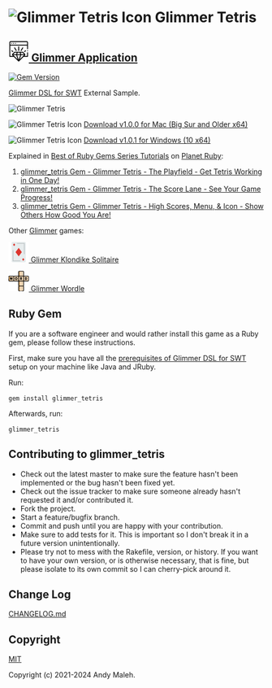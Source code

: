# <img alt="Glimmer Tetris Icon" src="https://raw.githubusercontent.com/AndyObtiva/glimmer_tetris/master/package/linux/Glimmer%20Tetris.png" height=85 /> Glimmer Tetris
## [<img src="https://raw.githubusercontent.com/AndyObtiva/glimmer/master/images/glimmer-logo-hi-res.png" height=40 /> Glimmer Application](https://github.com/AndyObtiva/glimmer-dsl-swt)
[![Gem Version](https://badge.fury.io/rb/glimmer_tetris.svg)](http://badge.fury.io/rb/glimmer_tetris)

[Glimmer DSL for SWT](https://github.com/AndyObtiva/glimmer-dsl-swt) External Sample.

![Glimmer Tetris](https://github.com/AndyObtiva/glimmer-dsl-swt/raw/v4.20.0.0/images/glimmer-tetris.png)

<img alt="Glimmer Tetris Icon" src="https://raw.githubusercontent.com/AndyObtiva/glimmer_tetris/master/package/linux/Glimmer%20Tetris.png" height=40 /> [Download v1.0.0 for Mac (Big Sur and Older x64)](https://www.dropbox.com/s/gul4kyt3m86thw8/Glimmer%20Tetris-1.0.0.dmg?dl=1)

<img alt="Glimmer Tetris Icon" src="https://raw.githubusercontent.com/AndyObtiva/glimmer_tetris/master/package/linux/Glimmer%20Tetris.png" height=40 /> [Download v1.0.1 for Windows (10 x64)](https://www.dropbox.com/s/ggpfu4abuthjydw/Glimmer%20Tetris-1.0.1.msi?dl=1)

Explained in [Best of Ruby Gems Series Tutorials](https://github.com/planetruby/gems) on [Planet Ruby](http://planetruby.github.io/):
1. [glimmer_tetris Gem - Glimmer Tetris - The Playfield - Get Tetris Working in One Day!](https://github.com/planetruby/gems/blob/master/glimmer/05-glimmer-tetris-playfield.md)
2. [glimmer_tetris Gem - Glimmer Tetris - The Score Lane - See Your Game Progress!](https://github.com/planetruby/gems/blob/master/glimmer/06-glimmer-tetris-score_lane.md)
3. [glimmer_tetris Gem - Glimmer Tetris - High Scores, Menu, & Icon - Show Others How Good You Are!](https://github.com/planetruby/gems/blob/master/glimmer/07-glimmer-tetris-high-score-dialog-menu-bar-icon.md)

Other [Glimmer](https://github.com/AndyObtiva/glimmer) games:

[<img alt="Glimmer Klondike Solitaire Icon" src="https://raw.githubusercontent.com/AndyObtiva/glimmer_klondike_solitaire/master/icons/linux/Glimmer%20Klondike%20Solitaire.png" height=40 /> Glimmer Klondike Solitaire](https://github.com/AndyObtiva/glimmer_klondike_solitaire)

[<img alt="Glimmer Wordle Icon" src="https://raw.githubusercontent.com/AndyObtiva/glimmer_wordle/master/icons/linux/Glimmer%20Wordle.png" height=40 /> Glimmer Wordle](https://github.com/AndyObtiva/glimmer_wordle)

## Ruby Gem

If you are a software engineer and would rather install this game as a Ruby gem, please follow these instructions.

First, make sure you have all the [prerequisites of Glimmer DSL for SWT](https://github.com/AndyObtiva/glimmer-dsl-swt/tree/v4.20.0.5#pre-requisites) setup on your machine like Java and JRuby.

Run:

```
gem install glimmer_tetris
```

Afterwards, run:

```
glimmer_tetris
```

Contributing to glimmer_tetris
------------------------------------------

-   Check out the latest master to make sure the feature hasn't been
    implemented or the bug hasn't been fixed yet.
-   Check out the issue tracker to make sure someone already hasn't
    requested it and/or contributed it.
-   Fork the project.
-   Start a feature/bugfix branch.
-   Commit and push until you are happy with your contribution.
-   Make sure to add tests for it. This is important so I don't break it
    in a future version unintentionally.
-   Please try not to mess with the Rakefile, version, or history. If
    you want to have your own version, or is otherwise necessary, that
    is fine, but please isolate to its own commit so I can cherry-pick
    around it.

Change Log
----------

[CHANGELOG.md](CHANGELOG.md)

Copyright
---------

[MIT](LICENSE.txt)

Copyright (c) 2021-2024 Andy Maleh.
